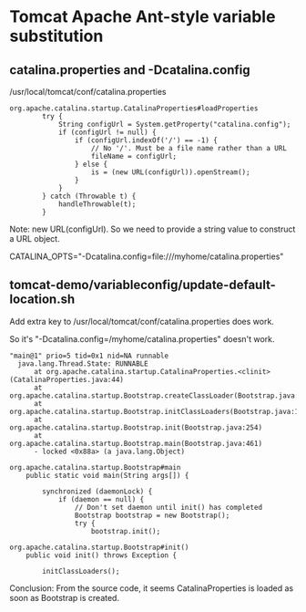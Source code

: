 # Tomcat Apache Ant-style variable substitution

## catalina.properties and -Dcatalina.config

/usr/local/tomcat/conf/catalina.properties

```
org.apache.catalina.startup.CatalinaProperties#loadProperties
        try {
            String configUrl = System.getProperty("catalina.config");
            if (configUrl != null) {
                if (configUrl.indexOf('/') == -1) {
                    // No '/'. Must be a file name rather than a URL
                    fileName = configUrl;
                } else {
                    is = (new URL(configUrl)).openStream();
                }
            }
        } catch (Throwable t) {
            handleThrowable(t);
        }

```

Note: new URL(configUrl). So we need to provide a string value to construct a URL object.

CATALINA_OPTS="-Dcatalina.config=file:///myhome/catalina.properties"

## tomcat-demo/variableconfig/update-default-location.sh

Add extra key to /usr/local/tomcat/conf/catalina.properties does work.

So it's "-Dcatalina.config=/myhome/catalina.properties" doesn't work.

```
"main@1" prio=5 tid=0x1 nid=NA runnable
  java.lang.Thread.State: RUNNABLE
	  at org.apache.catalina.startup.CatalinaProperties.<clinit>(CatalinaProperties.java:44)
	  at org.apache.catalina.startup.Bootstrap.createClassLoader(Bootstrap.java:165)
	  at org.apache.catalina.startup.Bootstrap.initClassLoaders(Bootstrap.java:147)
	  at org.apache.catalina.startup.Bootstrap.init(Bootstrap.java:254)
	  at org.apache.catalina.startup.Bootstrap.main(Bootstrap.java:461)
	  - locked <0x88a> (a java.lang.Object)
```

```
org.apache.catalina.startup.Bootstrap#main
    public static void main(String args[]) {

        synchronized (daemonLock) {
            if (daemon == null) {
                // Don't set daemon until init() has completed
                Bootstrap bootstrap = new Bootstrap();
                try {
                    bootstrap.init();

org.apache.catalina.startup.Bootstrap#init()
    public void init() throws Exception {

        initClassLoaders();
```

Conclusion: From the source code, it seems CatalinaProperties is loaded as soon as Bootstrap is created.
